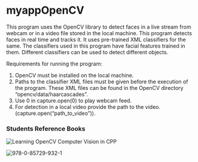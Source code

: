 # myappOpenCV

This program uses the OpenCV library to detect faces in a live stream from webcam or in a video file stored in the local machine. This program detects faces in real time and tracks it. It uses pre-trained XML classifiers for the same. The classifiers used in this program have facial features trained in them. Different classifiers can be used to detect different objects.

Requirements for running the program:

1) OpenCV must be installed on the local machine.
2) Paths to the classifier XML files must be given before the execution of the program. These XML files can be found in the OpenCV directory “opencv/data/haarcascades”.
3) Use 0 in capture.open(0) to play webcam feed.
4) For detection in a local video provide the path to the video.(capture.open(“path_to_video”)).

### Students Reference Books

![Learning OpenCV Computer Vision in CPP](https://user-images.githubusercontent.com/98597119/223406665-c4f5dddf-4365-430e-b502-24e48d71da15.jpg)

![978-0-85729-932-1](https://user-images.githubusercontent.com/98597119/223407544-9622121a-4d52-4292-a6b9-4a77f68d128a.jpg)
